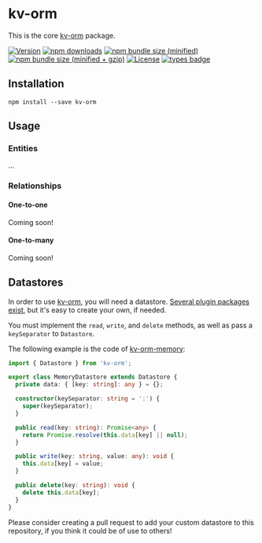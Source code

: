 # kv-orm
This is the core [kv-orm] package.

[![Version](https://img.shields.io/npm/v/kv-orm.svg?logo=npm)](https://www.npmjs.com/package/kv-orm)
[![npm downloads](https://img.shields.io/npm/dt/kv-orm.svg?logo=npm)](https://www.npmjs.com/package/kv-orm)
[![npm bundle size (minified)](https://img.shields.io/bundlephobia/min/kv-orm.svg?logo=npm)](https://www.npmjs.com/package/kv-orm)
[![npm bundle size (minified + gzip)](https://img.shields.io/bundlephobia/minzip/kv-orm.svg?logo=npm)](https://www.npmjs.com/package/kv-orm)
[![License](https://img.shields.io/npm/l/kv-orm.svg)](./LICENSE)
[![types badge](https://img.shields.io/npm/types/kv-orm.svg)](https://www.typescriptlang.org/)

## Installation
`npm install --save kv-orm`

## Usage
### Entities
...

### Relationships
#### One-to-one
Coming soon!

#### One-to-many
Coming soon!


## Datastores
In order to use [kv-orm], you will need a datastore. [Several plugin packages exist](../../README.md#Supported-Datastores), but it's easy to create your own, if needed.

You must implement the `read`, `write`, and `delete` methods, as well as pass a `keySeparator` to `Datastore`.

The following example is the code of [kv-orm-memory]:

```typescript
import { Datastore } from 'kv-orm';

export class MemoryDatastore extends Datastore {
  private data: { [key: string]: any } = {};

  constructor(keySeparator: string = ':') {
    super(keySeparator);
  }

  public read(key: string): Promise<any> {
    return Promise.resolve(this.data[key] || null);
  }

  public write(key: string, value: any): void {
    this.data[key] = value;
  }

  public delete(key: string): void {
    delete this.data[key];
  }
}
```

Please consider creating a pull request to add your custom datastore to this repository, if you think it could be of use to others! 

[kv-orm]: https://github.com/GregBrimble/kv-orm
[kv-orm-memory]: ../kv-orm-memory/README.md
